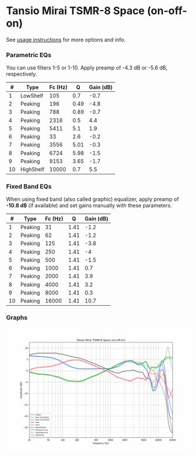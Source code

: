 # Tansio Mirai TSMR-8 Space (on-off-on)
See [usage instructions](https://github.com/jaakkopasanen/AutoEq#usage) for more options and info.

### Parametric EQs
You can use filters 1-5 or 1-10. Apply preamp of -4.3 dB or -5.6 dB, respectively.

|   # | Type      |   Fc (Hz) |    Q |   Gain (dB) |
|-----|-----------|-----------|------|-------------|
|   1 | LowShelf  |       105 | 0.7  |        -0.7 |
|   2 | Peaking   |       196 | 0.49 |        -4.8 |
|   3 | Peaking   |       788 | 0.89 |        -0.7 |
|   4 | Peaking   |      2316 | 0.5  |         4.4 |
|   5 | Peaking   |      5411 | 5.1  |         1.9 |
|   6 | Peaking   |        33 | 2.6  |        -0.2 |
|   7 | Peaking   |      3556 | 5.01 |        -0.3 |
|   8 | Peaking   |      6724 | 5.98 |        -1.5 |
|   9 | Peaking   |      9153 | 3.65 |        -1.7 |
|  10 | HighShelf |     10000 | 0.7  |         5.5 |

### Fixed Band EQs
When using fixed band (also called graphic) equalizer, apply preamp of **-10.8 dB** (if available) and set gains manually with these parameters.

|   # | Type    |   Fc (Hz) |    Q |   Gain (dB) |
|-----|---------|-----------|------|-------------|
|   1 | Peaking |        31 | 1.41 |        -1.2 |
|   2 | Peaking |        62 | 1.41 |        -1.2 |
|   3 | Peaking |       125 | 1.41 |        -3.8 |
|   4 | Peaking |       250 | 1.41 |        -4   |
|   5 | Peaking |       500 | 1.41 |        -1.5 |
|   6 | Peaking |      1000 | 1.41 |         0.7 |
|   7 | Peaking |      2000 | 1.41 |         3.9 |
|   8 | Peaking |      4000 | 1.41 |         3.2 |
|   9 | Peaking |      8000 | 1.41 |         0.3 |
|  10 | Peaking |     16000 | 1.41 |        10.7 |

### Graphs
![](./Tansio%20Mirai%20TSMR-8%20Space%20(on-off-on).png)
